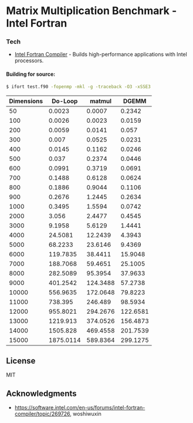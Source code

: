 # Matrix Multiplication Benchmark - Intel Fortran

### Tech

* [Intel Fortran Compiler](https://software.intel.com/en-us/fortran-compilers) - Builds high-performance applications with Intel processors.

#### Building for source:
```sh
$ ifort test.f90 -fopenmp -mkl -g -traceback -O3 -xSSE3
```

|Dimensions|Do-Loop                      |matmul|DGEMM                                        |
|----------|-----------------------------|------|---------------------------------------------|
|50        |0.0023                       |0.0007|0.2342                                       |
|100       |0.0026                       |0.0023|0.0159                                       |
|200       |0.0059                       |0.0141|0.057                                        |
|300       |0.007                        |0.0525|0.0231                                       |
|400       |0.0145                       |0.1162|0.0246                                       |
|500       |0.037                        |0.2374|0.0446                                       |
|600       |0.0991                       |0.3719|0.0691                                       |
|700       |0.1488                       |0.6128|0.0624                                       |
|800       |0.1886                       |0.9044|0.1106                                       |
|900       |0.2676                       |1.2445|0.2634                                       |
|1000      |0.3495                       |1.5594|0.0742                                       |
|2000      |3.056                        |2.4477|0.4545                                       |
|3000      |9.1958                       |5.6129|1.4441                                       |
|4000      |24.5081                      |12.2439|4.3943                                       |
|5000      |68.2233                      |23.6146|9.4369                                       |
|6000      |119.7835                     |38.4411|15.9048                                      |
|7000      |188.7068                     |59.4651|25.1005                                      |
|8000      |282.5089                     |95.3954|37.9633                                      |
|9000      |401.2542                     |124.3488|57.2738                                      |
|10000     |556.9635                     |172.0648|79.8223                                      |
|11000     |738.395                      |246.489|98.5934                                      |
|12000     |955.8021                     |294.2676|122.6581                                     |
|13000     |1219.913                     |374.0526|156.4873                                     |
|14000     |1505.828                     |469.4558|201.7539                                     |
|15000     |1875.0114                    |589.8364|299.1275                                     |

## License

MIT

## Acknowledgments

* https://software.intel.com/en-us/forums/intel-fortran-compiler/topic/269726, woshiwuxin
